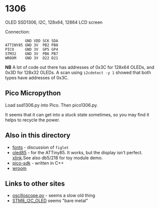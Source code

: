 # 1306

OLED SSD1306, I2C, 128x64, 12864 LCD screen

Connection:

```
         GND VDD SCK SDA
ATTINY85 GND 3V  PB2 PB0
PICO     GND 3V  GP5 GP4
STM32    GND 3V  PB6 PB7
WROOM    GND 3V  D22 D21
```

**NB** A lot of code out there has addresses of 0x3C for 128x64 OLEDs, and 0x3D for 128x32 OLEDs.
A scan using `i2cdetect -y 1` showed that both types have addresses of 0x3C.

## Pico Micropython

Load ssd1306.py into Pico. Then pico1306.py.

It seems that it can get into a stuck state sometimes, so you
may find it helps to recycle the power.

## Also in this directory

* [fonts](fonts.md) - discussion of `figlet`
* [oled85](oled85) - for the ATTiny85. It works, but the display isn't perfect. [xlink](https://www.instructables.com/ATTiny85-connects-to-I2C-OLED-display-Great-Things/).See also db5/218 for toy module demo.
* [pico-sdk](pico-sdk) - written in C++
* [wroom](wroom.md)

## Links to other sites

* [oscilloscope.py](https://gist.github.com/blippy/dd93dc64640f31dd9616af8e35cc602a) - seems a slow old thing
* [STM8_I2C_OLED](https://github.com/tugaozi/STM8_I2C_OLED) seems "bare metal"


